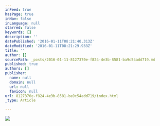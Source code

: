 ```yaml
---
inFeed: true
hasPage: true
inNav: false
inLanguage: null
starred: false
keywords: []
description: ''
datePublished: '2016-01-11T08:21:40.313Z'
dateModified: '2016-01-11T08:21:29.933Z'
title: ''
author: []
sourcePath: _posts/2016-01-11-8127370e-f824-4e3b-8581-ba9c54add719.md
published: true
authors: []
publisher:
  name: null
  domain: null
  url: null
  favicon: null
url: 8127370e-f824-4e3b-8581-ba9c54add719/index.html
_type: Article

---
```

![](https://the-grid-user-content.s3-us-west-2.amazonaws.com/77a27af8-0cfa-44b2-a56a-d01eeccce23e.jpg)